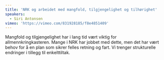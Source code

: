 ```yaml
---
title: 'NRK og arbeidet med mangfold, tilgjengelighet og tilhørighet'
speakers:
  - Siri Antonsen
vimeo: 'https://vimeo.com/831928185/f8e4851409'
---
```


Mangfold og tilgjengelighet har i lang tid vært viktig for allmennkringkasteren. Mange i NRK har jobbet med dette, men det har vært behov for å en plan som sikrer felles retning og fart. Vi trenger strukturelle endringer i tillegg til enkelttiltak.

